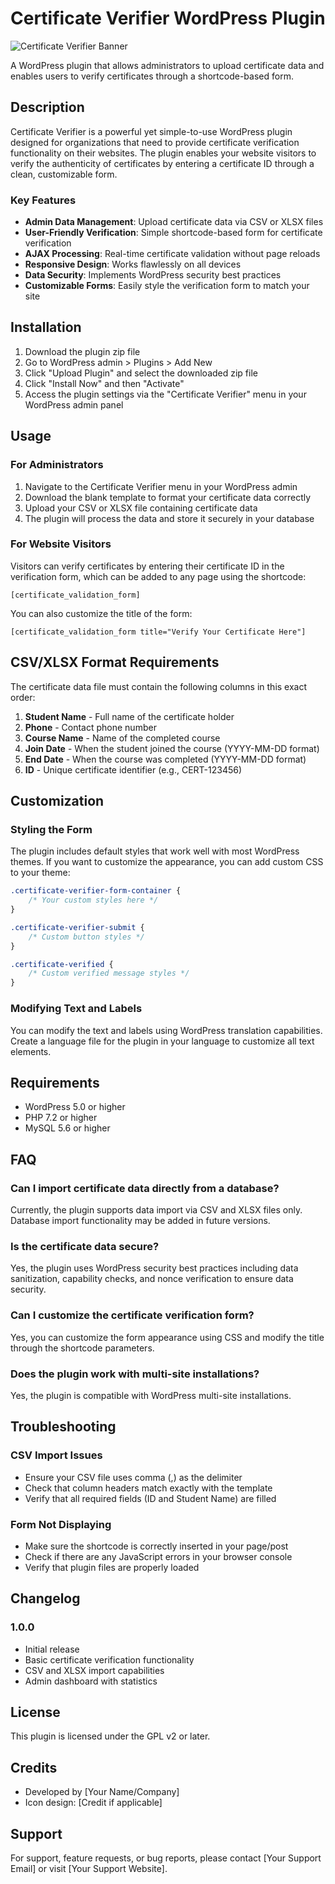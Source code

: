 # Certificate Verifier WordPress Plugin

![Certificate Verifier Banner](certificate-verifier/generated-icon.png)

A WordPress plugin that allows administrators to upload certificate data and enables users to verify certificates through a shortcode-based form.

## Description

Certificate Verifier is a powerful yet simple-to-use WordPress plugin designed for organizations that need to provide certificate verification functionality on their websites. The plugin enables your website visitors to verify the authenticity of certificates by entering a certificate ID through a clean, customizable form.

### Key Features

- **Admin Data Management**: Upload certificate data via CSV or XLSX files
- **User-Friendly Verification**: Simple shortcode-based form for certificate verification
- **AJAX Processing**: Real-time certificate validation without page reloads
- **Responsive Design**: Works flawlessly on all devices
- **Data Security**: Implements WordPress security best practices
- **Customizable Forms**: Easily style the verification form to match your site

## Installation

1. Download the plugin zip file
2. Go to WordPress admin > Plugins > Add New
3. Click "Upload Plugin" and select the downloaded zip file
4. Click "Install Now" and then "Activate"
5. Access the plugin settings via the "Certificate Verifier" menu in your WordPress admin panel

## Usage

### For Administrators

1. Navigate to the Certificate Verifier menu in your WordPress admin
2. Download the blank template to format your certificate data correctly
3. Upload your CSV or XLSX file containing certificate data
4. The plugin will process the data and store it securely in your database

### For Website Visitors

Visitors can verify certificates by entering their certificate ID in the verification form, which can be added to any page using the shortcode:

```
[certificate_validation_form]
```

You can also customize the title of the form:

```
[certificate_validation_form title="Verify Your Certificate Here"]
```

## CSV/XLSX Format Requirements

The certificate data file must contain the following columns in this exact order:

1. **Student Name** - Full name of the certificate holder
2. **Phone** - Contact phone number
3. **Course Name** - Name of the completed course
4. **Join Date** - When the student joined the course (YYYY-MM-DD format)
5. **End Date** - When the course was completed (YYYY-MM-DD format)
6. **ID** - Unique certificate identifier (e.g., CERT-123456)

## Customization

### Styling the Form

The plugin includes default styles that work well with most WordPress themes. If you want to customize the appearance, you can add custom CSS to your theme:

```css
.certificate-verifier-form-container {
    /* Your custom styles here */
}

.certificate-verifier-submit {
    /* Custom button styles */
}

.certificate-verified {
    /* Custom verified message styles */
}
```

### Modifying Text and Labels

You can modify the text and labels using WordPress translation capabilities. Create a language file for the plugin in your language to customize all text elements.

## Requirements

- WordPress 5.0 or higher
- PHP 7.2 or higher
- MySQL 5.6 or higher

## FAQ

### Can I import certificate data directly from a database?
Currently, the plugin supports data import via CSV and XLSX files only. Database import functionality may be added in future versions.

### Is the certificate data secure?
Yes, the plugin uses WordPress security best practices including data sanitization, capability checks, and nonce verification to ensure data security.

### Can I customize the certificate verification form?
Yes, you can customize the form appearance using CSS and modify the title through the shortcode parameters.

### Does the plugin work with multi-site installations?
Yes, the plugin is compatible with WordPress multi-site installations.

## Troubleshooting

### CSV Import Issues
- Ensure your CSV file uses comma (,) as the delimiter
- Check that column headers match exactly with the template
- Verify that all required fields (ID and Student Name) are filled

### Form Not Displaying
- Make sure the shortcode is correctly inserted in your page/post
- Check if there are any JavaScript errors in your browser console
- Verify that plugin files are properly loaded

## Changelog

### 1.0.0
- Initial release
- Basic certificate verification functionality
- CSV and XLSX import capabilities
- Admin dashboard with statistics

## License

This plugin is licensed under the GPL v2 or later.

## Credits

- Developed by [Your Name/Company]
- Icon design: [Credit if applicable]

## Support

For support, feature requests, or bug reports, please contact [Your Support Email] or visit [Your Support Website].